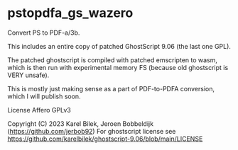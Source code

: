 pstopdfa_gs_wazero
===

Convert PS to PDF-a/3b.

This includes an entire copy of patched GhostScript 9.06 (the last one GPL).

The patched ghostscript is compiled with patched emscripten to wasm, which is then run with experimental memory FS (because old ghostscript is VERY unsafe).

This is mostly just making sense as a part of PDF-to-PDFA conversion, which I will publish soon.

License
Affero GPLv3

Copyright
(C) 2023 Karel Bilek, Jeroen Bobbeldijk (https://github.com/jerbob92)
For ghostscript license see https://github.com/karelbilek/ghostscript-9.06/blob/main/LICENSE